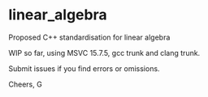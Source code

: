 # linear_algebra
Proposed C++ standardisation for linear algebra

WIP so far, using MSVC 15.7.5, gcc trunk and clang trunk.

Submit issues if you find errors or omissions.

Cheers,
G
